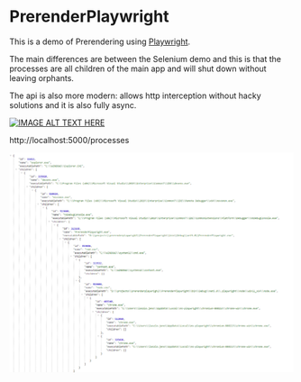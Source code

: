 # PrerenderPlaywright

This is a demo of Prerendering using [Playwright](https://playwright.dev/). 

The main differences are between the Selenium demo and this is that the processes are all children of the main app and will shut down without leaving orphants. 

The api is also more modern: allows http interception without hacky solutions and it is also fully async. 

[![IMAGE ALT TEXT HERE](https://i9.ytimg.com/vi/OdZVjnjabE0/mq2.jpg?sqp=COSXu4cG&rs=AOn4CLD4NyPG27vfDufwPLWwtQMMcTcEsw)](https://youtu.be/lmbFZAVO83c)


http://localhost:5000/processes

![processes](processes.png "Processes JSON")



